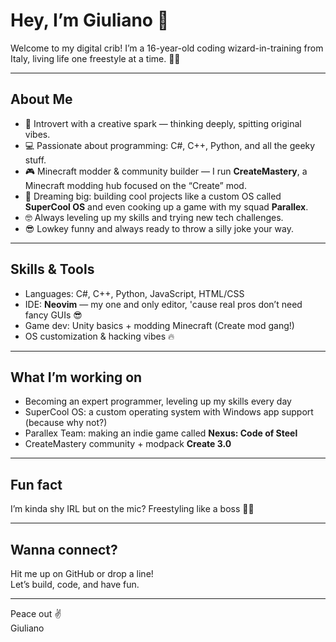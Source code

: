 # Hey, I’m Giuliano 👋

Welcome to my digital crib! I’m a 16-year-old coding wizard-in-training from Italy, living life one freestyle at a time. 🎤✨

---

## About Me

- 🧠 Introvert with a creative spark — thinking deeply, spitting original vibes.  
- 💻 Passionate about programming: C#, C++, Python, and all the geeky stuff.  
- 🎮 Minecraft modder & community builder — I run **CreateMastery**, a Minecraft modding hub focused on the “Create” mod.  
- 🚀 Dreaming big: building cool projects like a custom OS called **SuperCool OS** and even cooking up a game with my squad **Parallex**.  
- 🤓 Always leveling up my skills and trying new tech challenges.  
- 😎 Lowkey funny and always ready to throw a silly joke your way.

---

## Skills & Tools

- Languages: C#, C++, Python, JavaScript, HTML/CSS  
- IDE: **Neovim** — my one and only editor, 'cause real pros don’t need fancy GUIs 😎  
- Game dev: Unity basics + modding Minecraft (Create mod gang!)  
- OS customization & hacking vibes 🔥

---

## What I’m working on

- Becoming an expert programmer, leveling up my skills every day  
- SuperCool OS: a custom operating system with Windows app support (because why not?)  
- Parallex Team: making an indie game called **Nexus: Code of Steel**  
- CreateMastery community + modpack **Create 3.0**

---

## Fun fact

I’m kinda shy IRL but on the mic? Freestyling like a boss 🎤🔥

---

## Wanna connect?

Hit me up on GitHub or drop a line!  
Let’s build, code, and have fun.

---

Peace out ✌️  
Giuliano
